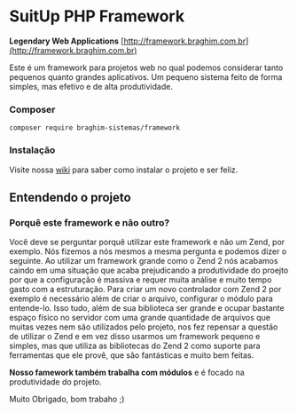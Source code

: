 # SuitUp PHP Framework
**Legendary Web Applications**
[http://framework.braghim.com.br](http://framework.braghim.com.br)

Este é um framework para projetos web no qual podemos considerar tanto pequenos
quanto grandes aplicativos. Um pequeno sistema feito de forma simples, mas
efetivo e de alta produtividade.

### Composer
`composer require braghim-sistemas/framework`

### Instalação
Visite nossa [wiki](https://github.com/braghimsistemas/suitup-php/wiki) para saber como instalar o projeto e ser feliz.

## Entendendo o projeto
### Porquê este framework e não outro?
Você deve se perguntar porquê utilizar este framework e não um Zend, por exemplo.
Nós fizemos a nós mesmos a mesma pergunta e podemos dizer o seguinte.
Ao utilizar um framework grande como o Zend 2 nós acabamos caindo em uma
situação que acaba prejudicando a produtividade do proejto por que a configuração
é massiva e requer muita análise e muito tempo gasto com a estruturação. Para
criar um novo controlador com Zend 2 por exemplo é necessário além de criar o
arquivo, configurar o módulo para entende-lo. Isso tudo, além de sua biblioteca
ser grande e ocupar bastante espaço físico no servidor com uma grande quantidade
de arquivos que muitas vezes nem são utilizados pelo projeto, nos fez repensar a
questão de utilizar o Zend e em vez disso usarmos um framework pequeno e simples,
mas que utiliza as bibliotecas do Zend 2 como suporte para ferramentas que ele
provê, que são fantásticas e muito bem feitas.

**Nosso famework também trabalha com módulos** e é focado na produtividade do projeto.

Muito Obrigado, bom trabaho ;)
